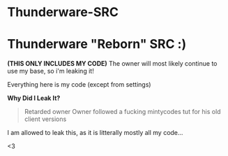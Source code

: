 # Thunderware-SRC
<h1>Thunderware "Reborn" SRC :)</h1>

<strong>(THIS ONLY INCLUDES MY CODE)</strong>
The owner will most likely continue to use my base, so i'm leaking it!

Everything here is my code (except from settings)

<strong>Why Did I Leak It?</strong>
> Retarded owner
> Owner followed a fucking mintycodes tut for his old client versions

I am allowed to leak this, as it is litterally mostly all my code...

<3
